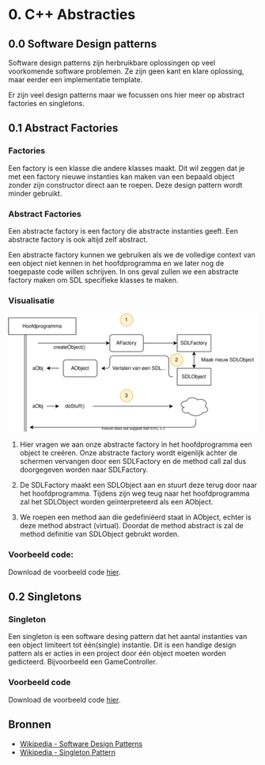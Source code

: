 # 0. C++ Abstracties
## 0.0 Software Design patterns
Software design patterns zijn herbruikbare oplossingen op veel voorkomende software problemen. Ze zijn geen kant en klare oplossing, maar eerder een implementatie template.

Er zijn veel design patterns maar we focussen ons hier meer op abstract factories en singletons. 

## 0.1 Abstract Factories
### Factories
Een factory is een klasse die andere klasses maakt. Dit wil zeggen dat je met een factory nieuwe instanties kan maken van een bepaald object zonder zijn constructor direct aan te roepen. Deze design pattern wordt minder gebruikt.

### Abstract Factories
Een abstracte factory is een factory die abstracte instanties geeft. Een abstracte factory is ook altijd zelf abstract.

Een abstracte factory kunnen we gebruiken als we de volledige context van een object niet kennen in het hoofdprogramma en we later nog de toegepaste code willen schrijven.
In ons geval zullen we een abstracte factory maken om SDL specifieke klasses te maken.

### Visualisatie

<img src="/media/cpp/sdl/abstractfactory.svg" class="max-h-200 max-w-500">

1. Hier vragen we aan onze abstracte factory in het hoofdprogramma een object te creëren. Onze abstracte factory wordt eigenlijk achter de schermen vervangen door een SDLFactory en de method call zal dus doorgegeven worden naar SDLFactory.

2. De SDLFactory maakt een SDLObject aan en stuurt deze terug door naar het hoofdprogramma. Tijdens zijn weg teug naar het hoofdprogramma zal het SDLObject worden geïnterpreteerd als een AObject.

3. We roepen een method aan die gedefiniëerd staat in AObject, echter is deze method abstract (virtual). Doordat de method abstract is zal de method definitie van SDLObject gebrukt worden.

### Voorbeeld code:
Download de voorbeeld code [hier](/media/cpp/sdl/code/0-1-abstractfactories.zip).


## 0.2 Singletons

### Singleton
Een singleton is een software desing pattern dat het aantal instanties van een object limiteert tot één(single) instantie. Dit is een handige design pattern als er acties in een project door één object moeten worden gedicteerd. Bijvoorbeeld een GameController.

### Voorbeeld code

Download de voorbeeld code [hier](/media/cpp/sdl/code/0-2-singletons.zip).

## Bronnen
* [Wikipedia - Software Design Patterns](https://en.wikipedia.org/wiki/Software_design_pattern)
* [Wikipedia - Singleton Pattern](https://en.wikipedia.org/wiki/Singleton_pattern)